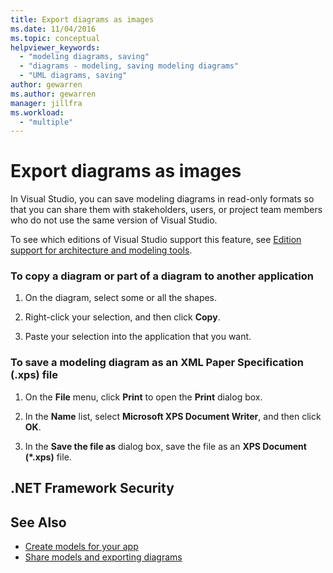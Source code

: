 ```yaml
---
title: Export diagrams as images
ms.date: 11/04/2016
ms.topic: conceptual
helpviewer_keywords:
  - "modeling diagrams, saving"
  - "diagrams - modeling, saving modeling diagrams"
  - "UML diagrams, saving"
author: gewarren
ms.author: gewarren
manager: jillfra
ms.workload:
  - "multiple"
---
```

# Export diagrams as images
In Visual Studio, you can save modeling diagrams in read-only formats so that you can share them with stakeholders, users, or project team members who do not use the same version of Visual Studio.

 To see which editions of Visual Studio support this feature, see [Edition support for architecture and modeling tools](../modeling/what-s-new-for-design-in-visual-studio.md#VersionSupport).

### To copy a diagram or part of a diagram to another application

1.  On the diagram, select some or all the shapes.

2.  Right-click your selection, and then click **Copy**.

3.  Paste your selection into the application that you want.

### To save a modeling diagram as an XML Paper Specification (.xps) file

1.  On the **File** menu, click **Print** to open the **Print** dialog box.

2.  In the **Name** list, select **Microsoft XPS Document Writer**, and then click **OK**.

3.  In the **Save the file as** dialog box, save the file as an **XPS Document (\*.xps)** file.

## .NET Framework Security

## See Also

- [Create models for your app](../modeling/create-models-for-your-app.md)
- [Share models and exporting diagrams](../modeling/share-models-and-exporting-diagrams.md)